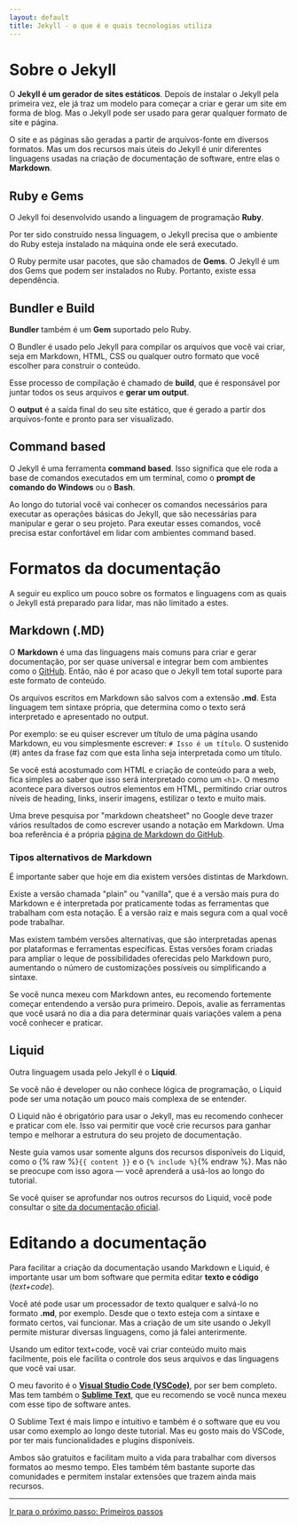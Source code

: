 ```yaml
---
layout: default
title: Jekyll - o que é e quais tecnologias utiliza
---
```

# Sobre o Jekyll

O **Jekyll é um gerador de sites estáticos**. Depois de instalar o Jekyll pela primeira vez, ele já traz um modelo para começar a criar e gerar um site em forma de blog. Mas o Jekyll pode ser usado para gerar qualquer formato de site e página.

O site e as páginas são geradas a partir de arquivos-fonte em diversos formatos. Mas um dos recursos mais úteis do Jekyll é unir diferentes linguagens usadas na criação de documentação de software, entre elas o **Markdown**.

## Ruby e Gems

O Jekyll foi desenvolvido usando a linguagem de programação **Ruby**.

Por ter sido construído nessa linguagem, o Jekyll precisa que o ambiente do Ruby esteja instalado na máquina onde ele será executado.

O Ruby permite usar pacotes, que são chamados de **Gems**. O Jekyll é um dos Gems que podem ser instalados no Ruby. Portanto, existe essa dependência.

## Bundler e Build

**Bundler** também é um **Gem** suportado pelo Ruby.

O Bundler é usado pelo Jekyll para compilar os arquivos que você vai criar, seja em Markdown, HTML, CSS ou qualquer outro formato que você escolher para construir o conteúdo.

Esse processo de compilação é chamado de **build**, que é responsável por juntar todos os seus arquivos e **gerar um output**.

O **output** é a saída final do seu site estático, que é gerado a partir dos arquivos-fonte e pronto para ser visualizado.

## Command based

O Jekyll é uma ferramenta **command based**. Isso significa que ele roda a base de comandos executados em um terminal, como o **prompt de comando do Windows** ou o **Bash**.

Ao longo do tutorial você vai conhecer os comandos necessários para executar as operações básicas do Jekyll, que são necessárias para manipular e gerar o seu projeto. Para exeutar esses comandos, você precisa estar confortável em lidar com ambientes command based.

# Formatos da documentação

A seguir eu explico um pouco sobre os formatos e linguagens com as quais o Jekyll está preparado para lidar, mas não limitado a estes.

## Markdown (.MD)

O **Markdown** é uma das linguagens mais comuns para criar e gerar documentação, por ser quase universal e integrar bem com ambientes como o [GitHub](https://github.com/). Então, não é por acaso que o Jekyll tem total suporte para este formato de conteúdo.

Os arquivos escritos em Markdown são salvos com a extensão **.md**. Esta linguagem tem sintaxe própria, que determina como o texto será interpretado e apresentado no output.

Por exemplo: se eu quiser escrever um título de uma página usando Markdown, eu vou simplesmente escrever: `# Isso é um título`. O sustenido (#) antes da frase faz com que esta linha seja interpretada como um título.

Se você está acostumado com HTML e criação de conteúdo para a web, fica simples ao saber que isso será interpretado como um `<h1>`. O mesmo acontece para diversos outros elementos em HTML, permitindo criar outros níveis de heading, links, inserir imagens, estilizar o texto e muito mais.

Uma breve pesquisa por "markdown cheatsheet" no Google deve trazer vários resultados de como escrever usando a notação em Markdown. Uma boa referência é a própria [página de Markdown do GitHub](https://github.com/adam-p/markdown-here/wiki/Markdown-Cheatsheet).

### Tipos alternativos de Markdown

É importante saber que hoje em dia existem versões distintas de Markdown.

Existe a versão chamada "plain" ou "vanilla", que é a versão mais pura do Markdown e é interpretada por praticamente todas as ferramentas que trabalham com esta notação. É a versão raiz e mais segura com a qual você pode trabalhar.

Mas existem também versões alternativas, que são interpretadas apenas por plataformas e ferramentas específicas. Estas versões foram criadas para ampliar o leque de possibilidades oferecidas pelo Markdown puro, aumentando o número de customizações possíveis ou simplificando a sintaxe.

Se você nunca mexeu com Markdown antes, eu recomendo fortemente começar entendendo a versão pura primeiro. Depois, avalie as ferramentas que você usará no dia a dia para determinar quais variações valem a pena você conhecer e praticar.

## Liquid

Outra linguagem usada pelo Jekyll é o **Liquid**.

Se você não é developer ou não conhece lógica de programação, o Liquid pode ser uma notação um pouco mais complexa de se entender.

O Liquid não é obrigatório para usar o Jekyll, mas eu recomendo conhecer e praticar com ele. Isso vai permitir que você crie recursos para ganhar tempo e melhorar a estrutura do seu projeto de documentação.

Neste guia vamos usar somente alguns dos recursos disponíveis do Liquid, como o {% raw %}`{{ content }}` e o `{% include %}`{% endraw %}. Mas não se preocupe com isso agora — você aprenderá a usá-los ao longo do tutorial.

Se você quiser se aprofundar nos outros recursos do Liquid, você pode consultar o [site da documentação oficial](https://shopify.github.io/liquid/).

# Editando a documentação

Para facilitar a criação da documentação usando Markdown e Liquid, é importante usar um bom software que permita editar **texto e código** (*text+code*).

Você até pode usar um processador de texto qualquer e salvá-lo no formato **.md**, por exemplo. Desde que o texto esteja com a sintaxe e formato certos, vai funcionar. Mas a criação de um site usando o Jekyll permite misturar diversas linguagens, como já falei anterirmente.

Usando um editor text+code, você vai criar conteúdo muito mais facilmente, pois ele facilita o controle dos seus arquivos e das linguagens que você vai usar.

O meu favorito é o [**Visual Studio Code (VSCode)**](https://code.visualstudio.com/), por ser bem completo. Mas tem também o [**Sublime Text**](https://www.sublimetext.com/), que eu recomendo se você nunca mexeu com esse tipo de software antes.

O Sublime Text é mais limpo e intuitivo e também é o software que eu vou usar como exemplo ao longo deste tutorial. Mas eu gosto mais do VSCode, por ter mais funcionalidades e plugins disponíveis.

Ambos são gratuitos e facilitam muito a vida para trabalhar com diversos formatos ao mesmo tempo. Eles também têm bastante suporte das comunidades e permitem instalar extensões que trazem ainda mais recursos.

---

<a class="proximo-passo" href="primeiros-passos.html">Ir para o próximo passo: Primeiros passos</a>